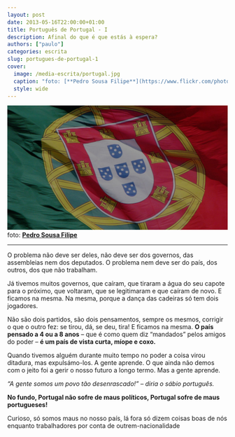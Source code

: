 ```yaml
---
layout: post
date: 2013-05-16T22:00:00+01:00
title: Português de Portugal - I
description: Afinal do que é que estás à espera?
authors: ["paulo"]
categories: escrita
slug: portugues-de-portugal-1
cover:
  image: /media-escrita/portugal.jpg
  caption: "foto: [**Pedro Sousa Filipe**](https://www.flickr.com/photos/pedro-sousa-filipe/8842625616/)"
  style: wide
---
```


![](/media-escrita/portugal.jpg)
foto: [**Pedro Sousa Filipe**](https://www.flickr.com/photos/pedro-sousa-filipe/8842625616/)

---

O problema não deve ser deles, não deve ser dos governos, das assembleias nem dos deputados.
O problema nem deve ser do país, dos outros, dos que não trabalham.

Já tivemos muitos governos, que caíram, que tiraram a água do seu capote para o próximo, que voltaram, que se legitimaram e que caíram de novo. E ficamos na mesma.
Na mesma, porque a dança das cadeiras só tem dois jogadores.

Não são dois partidos, são dois pensamentos, sempre os mesmos, corrigir o que o outro fez: se tirou, dá, se deu, tira! E ficamos na mesma.
**O país pensado a 4 ou a 8 anos** – que é como quem diz “mandados” pelos amigos do poder – **é um país de vista curta, míope e coxo.**

Quando tivemos alguém durante muito tempo no poder a coisa virou ditadura, mas expulsámo-los. A gente aprende. O que ainda não demos com o jeito foi a gerir o nosso futuro a longo termo. Mas a gente aprende.

*“A gente somos um povo tão desenrascado!” – diria o sábio português.*

**No fundo, Portugal não sofre de maus políticos, Portugal sofre de maus portugueses!**

Curioso, só somos maus no nosso país, lá fora só dizem coisas boas de nós enquanto trabalhadores por conta de outrem-nacionalidade
